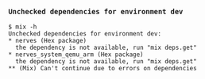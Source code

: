 ### `Unchecked dependencies for environment dev`

    $ mix -h
    Unchecked dependencies for environment dev:
    * nerves (Hex package)
      the dependency is not available, run "mix deps.get"
    * nerves_system_qemu_arm (Hex package)
      the dependency is not available, run "mix deps.get"
    ** (Mix) Can't continue due to errors on dependencies
